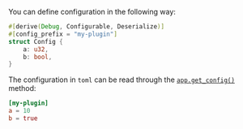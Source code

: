 You can define configuration in the following way:
```rust
#[derive(Debug, Configurable, Deserialize)]
#[config_prefix = "my-plugin"]
struct Config {
    a: u32,
    b: bool,
}
```

The configuration in `toml` can be read through the [`app.get_config()`](https://docs.rs/spring/latest/spring/app/struct.AppBuilder.html#method.get_config) method:

```toml
[my-plugin]
a = 10
b = true
```